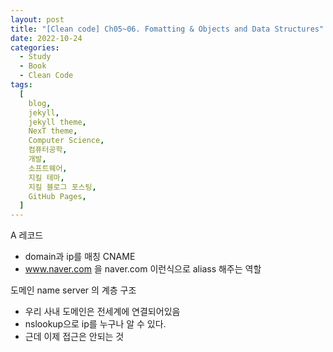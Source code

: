 ```yaml
---
layout: post
title: "[Clean code] Ch05~06. Fomatting & Objects and Data Structures"
date: 2022-10-24
categories:
  - Study
  - Book
  - Clean Code
tags:
  [
    blog,
    jekyll,
    jekyll theme,
    NexT theme,
    Computer Science,
    컴퓨터공학,
    개발,
    소프트웨어,
    지킬 테마,
    지킬 블로그 포스팅,
    GitHub Pages,
  ]
---
```


A 레코드
- domain과 ip를 매칭
CNAME
- www.naver.com 을 naver.com 이런식으로 aliass 해주는 역할

도메인 name server 의 계층 구조
- 우리 사내 도메인은 전세계에 연결되어있음
- nslookup으로 ip를 누구나 알 수 있다.
- 근데 이제 접근은 안되는 것 